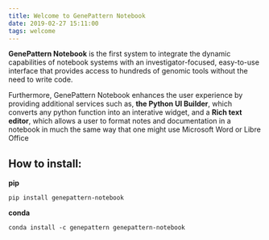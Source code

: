 ```yaml
---
title: Welcome to GenePattern Notebook
date: 2019-02-27 15:11:00
tags: welcome
---
```


**GenePattern Notebook** is the first system to integrate the dynamic capabilities of notebook systems with an investigator-focused, easy-to-use interface that provides access to hundreds of genomic tools without the need to write code.

Furthermore, GenePattern Notebook enhances the user experience by providing additional services such as, **the Python UI Builder**, which converts any python function into an interative widget, and a **Rich text editor**, which allows a user to format notes and documentation in a notebook in much the same way that one might use Microsoft Word or Libre Office 

## How to install:

**pip**
```
pip install genepattern-notebook
```

**conda**
```
conda install -c genepattern genepattern-notebook
```